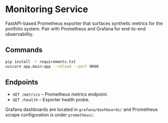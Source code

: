 # Monitoring Service

FastAPI-based Prometheus exporter that surfaces synthetic metrics for the portfolio system. Pair with Prometheus and Grafana for end-to-end observability.

## Commands
```bash
pip install -r requirements.txt
uvicorn app.main:app --reload --port 9090
```

## Endpoints
- `GET /metrics` – Prometheus metrics endpoint.
- `GET /health` – Exporter health probe.

Grafana dashboards are located in `grafana/dashboards/` and Prometheus scrape configuration is under `prometheus/`.
